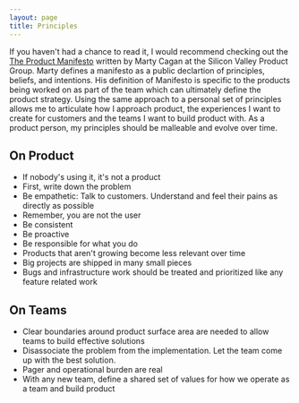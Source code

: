```yaml
---
layout: page
title: Principles
---
```


If you haven't had a chance to read it, I would recommend checking out the [The Product Manifesto]() written by Marty Cagan at the Silicon Valley Product Group. Marty defines a manifesto as a public declartion of principles, beliefs, and intentions. His definition of Manifesto is specific to the products being worked on as part of the team which can ultimately define the product strategy. Using the same approach to a personal set of principles allows me to articulate how I approach product, the experiences I want to create for customers and the teams I want to build product with. As a product person, my principles should be malleable and evolve over time.

## On Product

<ul class="principles">
  <li>If nobody's using it, it's not a product</li>
  <li>First, write down the problem</li>
  <li>Be empathetic: Talk to customers. Understand and feel their pains as directly as possible</li>
  <li>Remember, you are not the user</li>
  <li>Be consistent</li>
  <li>Be proactive</li>
  <li>Be responsible for what you do</li>
  <li>Products that aren't growing become less relevant over time</li>
  <li>Big projects are shipped in many small pieces</li>
  <li>Bugs and infrastructure work should be treated and prioritized like any feature related work</li>
</ul>

## On Teams

<ul class="principles">
  <li>Clear boundaries around product surface area are needed to allow teams to build effective solutions</li>
  <li>Disassociate the problem from the implementation. Let the team come up with the best solution.</li>
  <li>Pager and operational burden are real</li>
  <li>With any new team, define a shared set of values for how we operate as a team and build product</li>
</ul>
